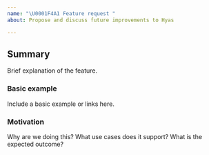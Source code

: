 ```yaml
---
name: "\U0001F4A1 Feature request "
about: Propose and discuss future improvements to Hyas

---
```


## Summary

Brief explanation of the feature.

### Basic example

Include a basic example or links here.

### Motivation

Why are we doing this? What use cases does it support? What is the expected outcome?
